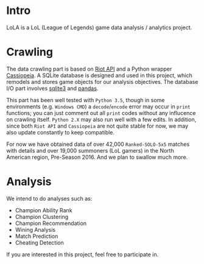 # Intro

LoLA is a LoL (League of Legends) game data analysis / analytics project.

# Crawling

The data crawling part is based on [Riot API](https://developer.riotgames.com/api/methods) and a Python wrapper [Cassiopeia](https://github.com/meraki-analytics/cassiopeia). A SQLite database is designed and used in this project, which remodels and stores game objects for our analysis objectives. The database I/O part involves [sqlite3](https://docs.python.org/3.5/library/sqlite3.html) and [pandas](http://pandas.pydata.org/). 

This part has been well tested with `Python 3.5`, though in some environments (e.g. `Windows CMD`) a `decode`/`encode` error may occur in `print` functions; you can just comment out all `print` codes without any influcence on crawling itself. `Python 2.X` may also run well with a few edits. In addition, since both `Riot API` and `Cassiopeia` are not quite stable for now, we may also update constantly to keep compatible.

For now we have obtained data of over 42,000 `Ranked-SOLO-5x5` matches with details and over 19,000 summoners (LoL gamers) in the North American region, Pre-Season 2016. And we plan to swallow much more.

# Analysis

We intend to do analyses such as:

- Champion Ability Rank
- Champion Clustering
- Champion Recommendation
- Wining Analysis 
- Match Prediction
- Cheating Detection

If you are interested in this project, feel free to participate in.